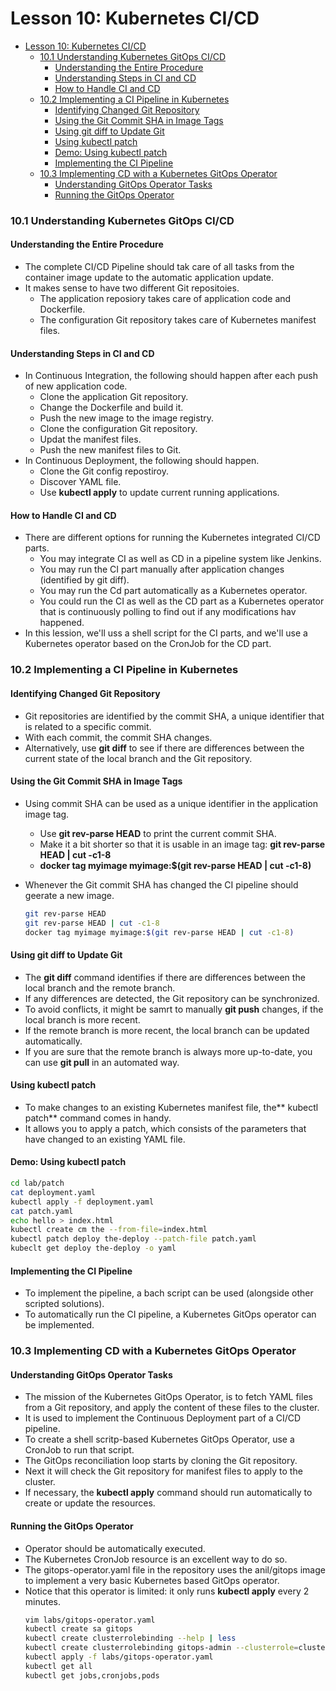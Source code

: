 # Lesson 10: Kubernetes CI/CD

- [Lesson 10: Kubernetes CI/CD](#lesson-10-kubernetes-cicd)
    - [10.1 Understanding Kubernetes GitOps CI/CD](#101-understanding-kubernetes-gitops-cicd)
      - [Understanding the Entire Procedure](#understanding-the-entire-procedure)
      - [Understanding Steps in CI and CD](#understanding-steps-in-ci-and-cd)
      - [How to Handle CI and CD](#how-to-handle-ci-and-cd)
    - [10.2 Implementing a CI Pipeline in Kubernetes](#102-implementing-a-ci-pipeline-in-kubernetes)
      - [Identifying Changed Git Repository](#identifying-changed-git-repository)
      - [Using the Git Commit SHA in Image Tags](#using-the-git-commit-sha-in-image-tags)
      - [Using git diff to Update Git](#using-git-diff-to-update-git)
      - [Using kubectl patch](#using-kubectl-patch)
      - [Demo: Using kubectl patch](#demo-using-kubectl-patch)
      - [Implementing the CI Pipeline](#implementing-the-ci-pipeline)
    - [10.3 Implementing CD with a Kubernetes GitOps Operator](#103-implementing-cd-with-a-kubernetes-gitops-operator)
      - [Understanding GitOps Operator Tasks](#understanding-gitops-operator-tasks)
      - [Running the GitOps Operator](#running-the-gitops-operator)

### 10.1 Understanding Kubernetes GitOps CI/CD

#### Understanding the Entire Procedure

- The complete CI/CD Pipeline should tak care of all tasks from the container image update to the automatic application update.
- It makes sense to have two different Git repositoies.
  - The application reposiory takes care of application code and Dockerfile.
  - The configuration Git repository takes care of Kubernetes manifest files.

#### Understanding Steps in CI and CD

- In Continuous Integration, the following should happen after each push of new application code.
  - Clone the application Git repository.
  - Change the Dockerfile and build it.
  - Push the new image to the image registry.
  - Clone the configuration Git repository.
  - Updat the manifest files.
  - Push the new manifest files to Git.
- In Continuous Deployment, the following should happen.
  - Clone the Git config repostiroy.
  - Discover YAML file.
  - Use **kubectl apply** to update current running applications.

#### How to Handle CI and CD

- There are different options for running the Kubernetes integrated CI/CD parts.
  - You may integrate CI as well as CD in a pipeline system like Jenkins.
  - You may run the CI part manually after application changes (identified by git diff).
  - You may run the Cd part automatically as a Kubernetes operator.
  - You could run the CI as well as the CD part as a Kubernetes operator that is continuously polling to find out if any modifications hav happened.
- In this lession, we'll uss a shell script for the CI parts, and we'll use a Kubernetes operator based on the CronJob for the CD part.

### 10.2 Implementing a CI Pipeline in Kubernetes

#### Identifying Changed Git Repository

- Git repositories are identified by the commit SHA, a unique identifier that is related to a specific commit.
- With each commit, the commit SHA changes.
- Alternatively, use **git diff** to see if there are differences between the current state of the local branch and the Git repository.

#### Using the Git Commit SHA in Image Tags

- Using commit SHA can be used as a unique identifier in the application image tag.
  - Use **git rev-parse HEAD** to print the current commit SHA.
  - Make it a bit shorter so that it is usable in an image tag: **git rev-parse HEAD | cut -c1-8**
  - **docker tag myimage myimage:$(git rev-parse HEAD | cut -c1-8)**
- Whenever the Git commit SHA has changed the CI pipeline should geerate a new image.

    ```bash
    git rev-parse HEAD
    git rev-parse HEAD | cut -c1-8
    docker tag myimage myimage:$(git rev-parse HEAD | cut -c1-8)
    ```

#### Using git diff to Update Git

- The **git diff** command identifies if there are differences between the local branch and the remote branch.
- If any differences are detected, the Git repository can be synchronized.
- To avoid conflicts, it might be samrt to manually **git push** changes, if the local branch is more recent.
- If the remote branch is more recent, the local branch can be updated automatically.
- If you are sure that the remote branch is always more up-to-date, you can use **git pull** in an automated way.

#### Using kubectl patch

- To make changes to an existing Kubernetes manifest file, the** kubectl patch** command comes in handy.
- It allows you to apply a patch, which consists of the parameters that have changed to an existing YAML file.

#### Demo: Using kubectl patch

```bash
cd lab/patch
cat deployment.yaml
kubectl apply -f deployment.yaml
cat patch.yaml
echo hello > index.html
kubectl create cm the --from-file=index.html
kubectl patch deploy the-deploy --patch-file patch.yaml
kubeclt get deploy the-deploy -o yaml
```

#### Implementing the CI Pipeline

- To implement the pipeline, a bach script can be used (alongside other scripted solutions).
- To automatically run the CI pipeline, a Kubernetes GitOps operator can be implemented.

### 10.3 Implementing CD with a Kubernetes GitOps Operator

#### Understanding GitOps Operator Tasks

- The mission of the Kubernetes GitOps Operator, is to fetch YAML files from a Git repository, and apply the content of these files to the cluster.
- It is used to implement the Continuous Deployment part of a CI/CD pipeline.
- To create a shell scritp-based Kubernetes GitOps Operator, use a CronJob to run that script.
- The GitOps reconciliation loop starts by cloning the Git repository.
- Next it will check the Git repository for manifest files to apply to the cluster.
- If necessary, the **kubectl apply** command should run automatically to create or update the resources.

#### Running the GitOps Operator

- Operator should be automatically executed.
- The Kubernetes CronJob resource is an excellent way to do so.
- The gitops-operator.yaml file in the repository uses the anil/gitops image to implement a very basic Kubernetes based GitOps operator.
- Notice that this operator is limited: it only runs **kubectl apply** every 2 minutes.
    ```bash
    vim labs/gitops-operator.yaml
    kubectl create sa gitops
    kubectl create clusterrolebinding --help | less
    kubectl create clusterrolebinding gitops-admin --clusterrole=cluster-admin --serviceaccount default:gitops
    kubectl apply -f labs/gitops-operator.yaml
    kubectl get all
    kubectl get jobs,cronjobs,pods
    ```
